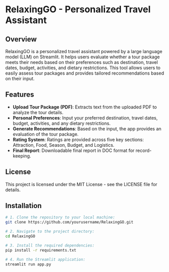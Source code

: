 # RelaxingGO - Personalized Travel Assistant

## Overview
RelaxingGO is a personalized travel assistant powered by a large language model (LLM) on Streamlit. It helps users evaluate whether a tour package meets their needs based on their preferences such as destination, travel dates, budget, activities, and dietary restrictions. This tool allows users to easily assess tour packages and provides tailored recommendations based on their input.

## Features
- **Upload Tour Package (PDF)**: Extracts text from the uploaded PDF to analyze the tour details.
- **Personal Preferences**: Input your preferred destination, travel dates, budget, activities, and any dietary restrictions.
- **Generate Recommendations**: Based on the input, the app provides an evaluation of the tour package.
- **Rating System**: Ratings are provided across five key sections: Attraction, Food, Season, Budget, and Logistics.
- **Final Report**: Downloadable final report in DOC format for record-keeping.

## License
This project is licensed under the MIT License - see the LICENSE file for details.

## Installation
```bash
# 1. Clone the repository to your local machine:
git clone https://github.com/yourusername/RelaxingGO.git

# 2. Navigate to the project directory:
cd RelaxingGO

# 3. Install the required dependencies:
pip install -r requirements.txt

# 4. Run the Streamlit application:
streamlit run app.py
